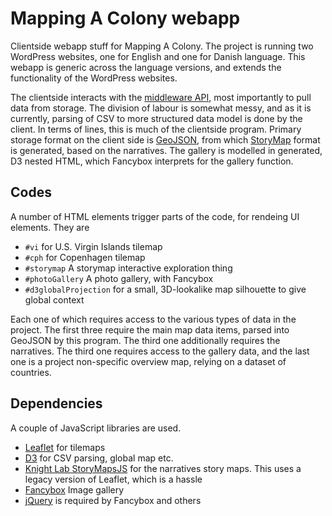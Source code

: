 # Mapping A Colony webapp

Clientside webapp stuff for Mapping A Colony. The project is running
two WordPress websites, one for English and one for Danish
language. This webapp is generic across the language versions, and
extends the functionality of the WordPress websites.

The clientside interacts with the [middleware
API](https://github.com/xmacex/mappingacolonyapi), most importantly to
pull data from storage. The division of labour is somewhat messy, and
as it is currently, parsing of CSV to more structured data model is
done by the client. In terms of lines, this is much of the clientside
program. Primary storage format on the client side is
[GeoJSON](http://geojson.org/), from which
[StoryMap](https://storymap.knightlab.com/advanced/#json-syntax)
format is generated, based on the narratives. The gallery is modelled
in generated, D3 nested HTML, which Fancybox interprets for the
gallery function.

## Codes

A number of HTML elements trigger parts of the code, for rendeing UI
elements. They are

* `#vi` for U.S. Virgin Islands tilemap
* `#cph` for Copenhagen tilemap
* `#storymap` A storymap interactive exploration thing
* `#photoGallery` A photo gallery, with Fancybox
* `#d3globalProjection` for a small, 3D-lookalike map silhouette to give global context

Each one of which requires access to the various types of data in the
project. The first three require the main map data items, parsed into
GeoJSON by this program. The third one additionally requires the
narratives. The third one requires access to the gallery data, and the
last one is a project non-specific overview map, relying on a dataset
of countries.

## Dependencies

A couple of JavaScript libraries are used.

* [Leaflet](https://leafletjs.com) for tilemaps
* [D3](https://d3js.org) for CSV parsing, global map etc.
* [Knight Lab StoryMapsJS](https://storymap.knightlab.com) for the narratives story maps. This uses a legacy version of Leaflet, which is a hassle
* [Fancybox](http://fancybox.net) Image gallery
* [jQuery](https://jquery.com) is required by Fancybox and others
